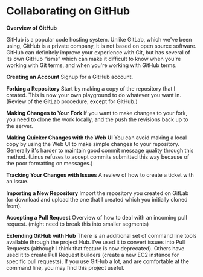 # Collaborating on GitHub

**Overview of GitHub**

GitHub is a popular code hosting system. Unlike GitLab, which we've been using, GitHub is a private company, it is not based on open source software. GitHub can definitely improve your experience with Git, but has several of its own GitHub “isms” which can make it difficult to know when you're working with Git terms, and when you're working with GitHub terms.

**Creating an Account**
Signup for a GitHub account.

**Forking a Repository**
Start by making a copy of the repository that I created. This is now your own playground to do whatever you want in. (Review of the GitLab procedure, except for GitHub.)

**Making Changes to Your Fork**
If you want to make changes to your fork, you need to clone the work locally, and the push the revisions back up to the server.

**Making Quicker Changes with the Web UI**
You can avoid making a local copy by using the Web UI to make simple changes to your repository. Generally it's harder to maintain good commit message quality through this method. (Linus refuses to accept commits submitted this way because of the poor formatting on messages.)

**Tracking Your Changes with Issues**
A review of how to create a ticket with an issue.

**Importing a New Repository**
Import the repository you created on GitLab (or download and upload the one that I created which you initially cloned from).

**Accepting a Pull Request**
Overview of how to deal with an incoming pull request. (might need to break this into smaller segments)

**Extending GitHub with Hub**
There is an additional set of command line tools available through the project Hub. I've used it to convert issues into Pull Requests (although I think that feature is now deprecated). Others have used it to create Pull Request builders (create a new EC2 instance for specific pull requests). If you use GitHub a lot, and are comfortable at the command line, you may find this project useful.

